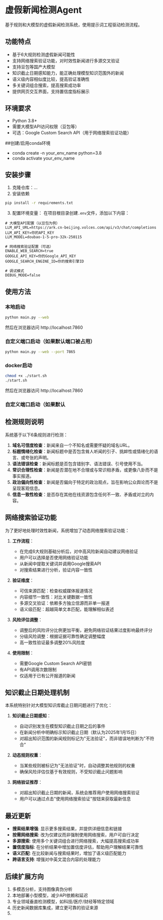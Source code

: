 # 虚假新闻检测Agent

基于规则和大模型的虚假新闻检测系统，使用提示词工程驱动检测流程。

## 功能特点

- 基于6大规则检测虚假新闻可能性
- 支持网络搜索验证功能，对时效性新闻进行多源交叉验证
- 支持豆包等国产大模型
- 知识截止日期感知能力，能正确处理模型知识范围外的新闻
- 语义级内容相似度比较，提高验证准确性
- 多关键词组合搜索，提高搜索成功率
- 提供网页交互界面，支持置信度指标展示


## 环境要求

- Python 3.8+
- 需要大模型API访问权限（豆包等）
- 可选：Google Custom Search API（用于网络搜索验证功能）

##创建/启用conda环境
- conda create -n your_env_name python=3.8
- conda activate your_env_name

## 安装步骤

1. 克隆仓库：...
2. 安装依赖
```bash
pip install -r requirements.txt
```
3. 配置环境变量：
在项目根目录创建`.env`文件，添加以下内容：
```
# 大模型API配置（以豆包为例）
LLM_API_URL=https://ark.cn-beijing.volces.com/api/v3/chat/completions
LLM_API_KEY=你的API_KEY
LLM_MODEL=doubao-1-5-pro-32k-250115

# 网络搜索验证配置（可选）
ENABLE_WEB_SEARCH=true
GOOGLE_API_KEY=你的Google_API_KEY
GOOGLE_SEARCH_ENGINE_ID=你的搜索引擎ID

# 调试模式
DEBUG_MODE=false
```

## 使用方法

### 本地启动

```bash
python main.py --web
```

然后在浏览器访问 http://localhost:7860

### 自定义端口启动（如果默认端口被占用）

```bash
python main.py --web --port 7865
```



### docker启动

```bash
chmod +x ./start.sh
./start.sh
```

然后在浏览器访问 http://localhost:7860



### 自定义端口启动（如果默认

## 检测规则说明

系统基于以下6条规则进行检测：

1. **域名可信度检查**：新闻来自一个不知名或需要怀疑的域名URL。
2. **标题情绪化检查**：新闻标题中是否包含耸人听闻的引子、挑衅性或情绪化的语言、或夸张的声明。
3. **语法错误检查**：新闻标题是否包含错别字、语法错误、引号使用不当。
4. **常识合理性检查**：新闻是否潜在地不合理或与常识相矛盾，或更像八卦而不是事实报道。
5. **政治偏向性检查**：新闻是否偏向于特定的政治观点，旨在影响公众舆论而不是呈现客观信息。
6. **信息一致性检查**：是否存在其他在线资源包含任何不一致、矛盾或对立的内容。

## 网络搜索验证功能

为了更好地处理时效性新闻，系统增加了动态网络搜索验证功能：

1. **工作流程**：
   - 在完成6大规则基础分析后，对中高风险新闻自动建议网络验证
   - 用户可以选择是否使用网络验证功能
   - 从新闻中提取关键词并调用Google搜索API
   - 对搜索结果进行分析，验证内容一致性

2. **验证维度**：
   - 可信来源匹配：检查权威媒体报道情况
   - 内容细节一致性：对比关键数据一致性
   - 多源交叉验证：依赖多方独立信源而非单一报道
   - 语义级匹配：超越简单文本匹配，能理解相似表述

3. **风险评估调整**：
   - 调整后的风险评分比例更加平衡，避免网络验证结果过度影响最终评分
   - 分级风险调整：根据证据可靠性确定调整幅度
   - 高一致性验证最多调整20%风险度

4. **使用限制**：
   - 需要Google Custom Search API密钥
   - 有API调用次数限制
   - 仅适用于已有公开报道的新闻

## 知识截止日期处理机制

本系统特别针对大模型知识库截止日期问题进行了优化：

1. **知识截止日期感知**：
   - 自动识别发生在模型知识截止日期之后的事件
   - 在新闻分析中明确标示知识截止日期（默认为2025年1月15日）
   - 对超出知识范围的新闻规则标记为"无法验证"，而非错误地判断为"不符合"

2. **动态规则权重**：
   - 当某些规则被标记为"无法验证"时，自动调整其他规则的权重
   - 确保风险评估仅基于有效规则，不受知识截止问题影响

3. **网络验证推荐**：
   - 对超出知识截止日期的新闻，系统会推荐用户使用网络搜索验证
   - 用户可以通过点击"使用网络搜索验证"按钮来获取最新信息

## 最近更新

- **搜索结果增强**: 显示更多搜索结果，并提供详细信息和链接
- **按需网络搜索**: 改为仅建议而非强制使用网络搜索，用户可自行决定
- **多源搜索**: 使用多个关键词组合进行网络搜索，大幅提高搜索成功率
- **置信度指标**: 在分析结果中增加置信度评估，帮助用户理解结果可靠性
- **语义匹配**: 在比较新闻与搜索结果时，增加了语义级匹配能力
- **跨语言支持**: 增强对中英文混合内容的处理能力

## 后续扩展方向

1. 多模态分析，支持图像真伪分析
2. 本地部署小型模型，减少API依赖和延迟
3. 专业领域垂直检测模型，如科技/医疗/财经等特定领域
4. 历史新闻数据库集成，建立更可靠的验证来源
5. 
